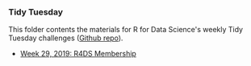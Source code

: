 ### Tidy Tuesday 

This folder contents the materials for R for Data Science's weekly Tidy Tuesday challenges ([Github repo](https://github.com/rfordatascience/tidytuesday)). 

- [Week 29, 2019: R4DS Membership](tt-2019-29)
